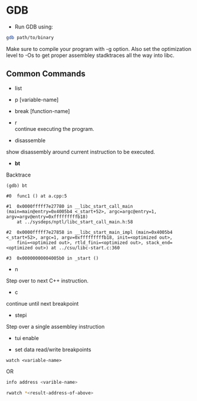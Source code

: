 # GDB

- Run GDB using: 

```bash
gdb path/to/binary
``` 

Make sure to compile your program with -g option. 
Also set the optimization level to -Os to get proper assembley stadktraces all the way into libc.

## Common Commands

- list

- p   [variable-name]

- break  [function-name]

- r   
continue executing the program.

- disassemble

show disassembly around current instruction to be executed.

- **bt** 

Backtrace 

```
(gdb) bt

#0  func1 () at a.cpp:5

#1  0x0000fffff7e27780 in __libc_start_call_main (main=main@entry=0x4005b4 <_start+52>, argc=argc@entry=1, argv=argv@entry=0xfffffffffb18)
    at ../sysdeps/nptl/libc_start_call_main.h:58

#2  0x0000fffff7e27858 in __libc_start_main_impl (main=0x4005b4 <_start+52>, argc=1, argv=0xfffffffffb18, init=<optimized out>, 
    fini=<optimized out>, rtld_fini=<optimized out>, stack_end=<optimized out>) at ../csu/libc-start.c:360

#3  0x00000000004005b0 in _start ()
```

- n

Step over to next C++ instruction.

- c

continue until next breakpoint


- stepi 

Step over a single assembley instruction


- tui enable


- set data read/write breakpoints

```
watch <variable-name>
```

OR 

```bash
info address <varible-name>

rwatch *<result-address-of-above>
```